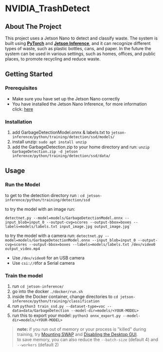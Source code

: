 # NVIDIA_TrashDetect
## About The Project
This project uses a Jetson Nano to detect and classify waste. The system is built using **[PyTorch](https://github.com/pytorch/pytorch)** and **[Jetson Inference](https://github.com/dusty-nv/jetson-inference)**, and it can recognize different types of waste, such as plastic bottles, cans, and paper. In the future the system can be used in various settings, such as homes, offices, and public places, to promote recycling and reduce waste.



 
## Getting Started

### Prerequisites

 - Make sure you have set up the Jetson Nano correctly
 - You have installed the Jetson Nano Inference, for more information click: [here](https://github.com/dusty-nv/jetson-inference/blob/master/docs/jetpack-setup-2.md)

### Installation 

 1. add GarbageDetectionModel.onnx  & labels.txt to `jetson-inference/python/training/detection/ssd/models/`
 2. install unzip: `sudo apt install unzip`
 3.  add the GarbageDetection.zip to your home directory and run: 
 `unzip GarbageDetection.zip -d jetson inference/python/training/detection/ssd/data/`


 ## Usage
 ### Run the Model
to get to the detection directory run : `cd jetson-inference/python/training/detection/ssd` 

 to try the model with an image run:
 
    detectnet.py --model=models/GarbageDetectionModel.onnx --input_blob=input_0 --output-cvg=scores --output-bbox=boxes --labels=models/labels.txt input_image.jpg output_image.jpg`

to try the model with a camera run:
    `detectnet.py --model=models/GarbageDetectionModel.onnx --input_blob=input_0 --output-cvg=scores --output-bbox=boxes --labels=models/labels.txt /dev/video0 output_video.mp4`

 - Use `/dev/video0` for an USB camera
 - Use `csi://0`for a Serial camera

### Train the model

 1. run `cd jetson-inference/`
 2. go into the docker `./docker/run.sh`
 3. inside the Docker container, change directories to `cd jetson-inference/python/training/classification`
 4. run `python3 train_ssd.py --dataset-type=voc --data=data/GarbageDetection --model-dir=models/<YOUR-MODEL>`
 5. run this to export your model: `python3 onnx_export.py --model-dir=models/<YOUR-MODEL>`

> **note:** if you run out of memory or your process is "killed" during training, try [Mounting SWAP](https://github.com/dusty-nv/jetson-inference/blob/master/docs/pytorch-transfer-learning.md#mounting-swap) and [Disabling the Desktop GUI](https://github.com/dusty-nv/jetson-inference/blob/master/docs/pytorch-transfer-learning.md#disabling-the-desktop-gui).  
to save memory, you can also reduce the `--batch-size` (default 4) and `--workers` (default 2)

    

  





 
